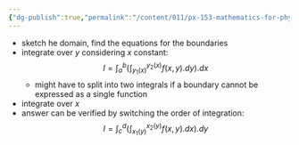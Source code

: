 ```yaml
---
{"dg-publish":true,"permalink":"/content/011/px-153-mathematics-for-physicists/term-2/px-153-i-integration/px-153-i5-summary-of-integrals-in-3-d/","noteIcon":"1","created":"2025-08-27T13:14:05.083+01:00","updated":"2024-11-26T19:38:07.000+00:00"}
---
```


- sketch he domain, find the equations for the boundaries
- integrate over $y$ considering $x$ constant: 
$$I = \int_{a}^{b}\left( \int_{y_{1}(x)}^{y_{2}(x)} f(x,y).dy \right).dx$$
	- might have to split into two integrals if a boundary cannot be expressed as a single function
- integrate over $x$
- answer can be verified by switching the order of integration: 
$$I = \int_{c}^{d}\left( \int_{x_{1}(y)}^{x_{2}(y)} f(x,y).dx \right).dy$$
